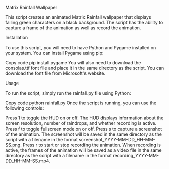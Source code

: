 Matrix Rainfall Wallpaper

This script creates an animated Matrix Rainfall wallpaper that displays falling green characters on a black background. The script has the ability to capture a frame of the animation as well as record the animation.

Installation

To use this script, you will need to have Python and Pygame installed on your system. You can install Pygame using pip:

Copy code
pip install pygame
You will also need to download the consolas.ttf font file and place it in the same directory as the script. You can download the font file from Microsoft's website.

Usage

To run the script, simply run the rainfall.py file using Python:

Copy code
python rainfall.py
Once the script is running, you can use the following controls:

Press 1 to toggle the HUD on or off. The HUD displays information about the screen resolution, number of raindrops, and whether recording is active.
Press f to toggle fullscreen mode on or off.
Press s to capture a screenshot of the animation. The screenshot will be saved in the same directory as the script with a filename in the format screenshot_YYYY-MM-DD_HH-MM-SS.png.
Press r to start or stop recording the animation. When recording is active, the frames of the animation will be saved as a video file in the same directory as the script with a filename in the format recording_YYYY-MM-DD_HH-MM-SS.mp4.
